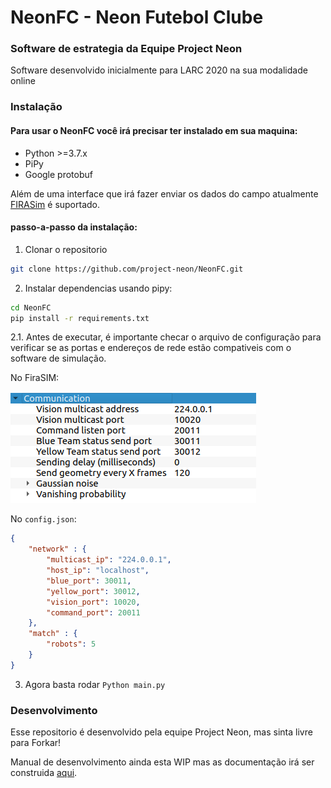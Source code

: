 # NeonFC - Neon Futebol Clube

### Software de estrategia da Equipe Project Neon

Software desenvolvido inicialmente para LARC 2020 na sua modalidade online

### Instalação

#### Para usar o NeonFC você irá precisar ter instalado em sua maquina:

- Python >=3.7.x
- PiPy
- Google protobuf

Além de uma interface que irá fazer enviar os dados do campo atualmente [FIRASim](https://github.com/fira-simurosot/FIRASim) é suportado.

#### passo-a-passo da instalação:

1. Clonar o repositorio
```bash
git clone https://github.com/project-neon/NeonFC.git
```

2. Instalar dependencias usando pipy:

```bash
cd NeonFC
pip install -r requirements.txt
```

2.1. Antes de executar, é importante checar o arquivo de configuração para verificar se as portas e endereços de rede estão compativeis com o software de simulação.

No FiraSIM:

![Aba de Comunicação do FIRASim](readme/FiraSIM-comtab.png "Aba de Comunicação do FIRASim")

No ```config.json```:

```json
{
    "network" : {
        "multicast_ip": "224.0.0.1",
        "host_ip": "localhost",
        "blue_port": 30011,
        "yellow_port": 30012,
        "vision_port": 10020,
        "command_port": 20011
    },
    "match" : {
        "robots": 5
    }
}
```

3. Agora basta rodar ```Python main.py```

### Desenvolvimento

Esse repositorio é desenvolvido pela equipe Project Neon, mas sinta livre para Forkar!

Manual de desenvolvimento ainda esta WIP mas as documentação irá ser construida [aqui](https://github.com/project-neon/NeonFC/wiki).
